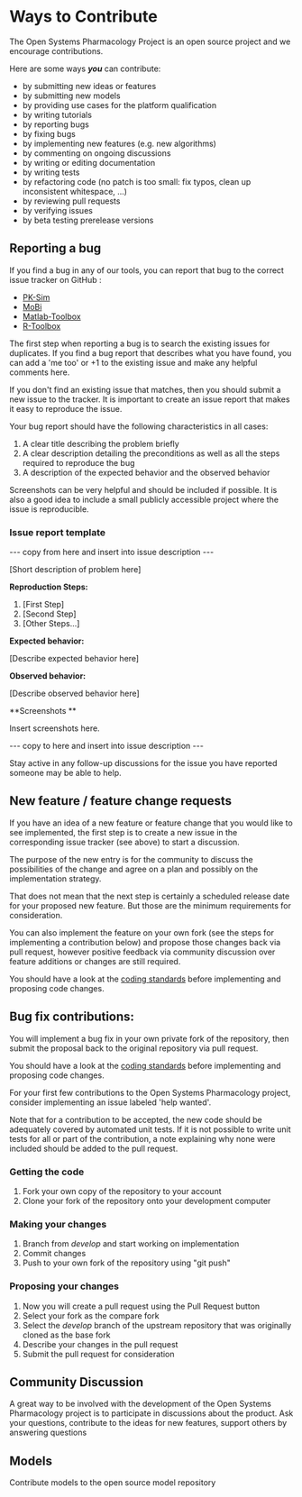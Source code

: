 # Ways to Contribute
The Open Systems Pharmacology Project is an open source project and we encourage contributions. 

Here are some ways ***you*** can contribute:

* by submitting new ideas or features
* by submitting new models
* by providing use cases for the platform qualification
* by writing tutorials
* by reporting bugs
* by fixing bugs
* by implementing new features (e.g. new algorithms)
* by commenting on ongoing discussions
* by writing or editing documentation
* by writing tests
* by refactoring code (no patch is too small: fix typos, clean up inconsistent whitespace, ...)
* by reviewing pull requests
* by verifying issues
* by beta testing prerelease versions

## Reporting a bug

If you find a bug in any of our tools, you can report that bug to the correct issue tracker on GitHub :
* [PK-Sim](https://github.com/Open-Systems-Pharmacology/PK-Sim/issues)
* [MoBi](https://github.com/Open-Systems-Pharmacology/MoBi/issues)
* [Matlab-Toolbox](https://github.com/Open-Systems-Pharmacology/Matlab-Toolbox/issues)
* [R-Toolbox](https://github.com/Open-Systems-Pharmacology/R-Toolbox/issues)

The first step when reporting a bug is to search the existing issues for duplicates. If you find a bug report that describes what you have found, you can add a 'me too' or +1 to the existing issue and make any helpful comments here.

If you don't find an existing issue that matches, then you should submit a new issue to the tracker. It is important to create an issue report that makes it easy to reproduce the issue. 

Your bug report should have the following characteristics in all cases:

1. A clear title describing the problem briefly
1. A clear description detailing the preconditions as well as all the steps required to reproduce the bug
1. A description of the expected behavior and the observed behavior


Screenshots can be very helpful and should be included if possible.
It is also a good idea to include a small publicly accessible project where the issue is reproducible.

### Issue report template
--- copy from here and insert into issue description ---

[Short description of problem here]

**Reproduction Steps:**

1. [First Step]
2. [Second Step]
3. [Other Steps...]

**Expected behavior:**

[Describe expected behavior here]

**Observed behavior:**

[Describe observed behavior here]

**Screenshots **

Insert screenshots here.

--- copy to here and insert into issue description ---

Stay active in any follow-up discussions for the issue you have reported someone may be able to help.

## New feature / feature change requests

If you have an idea of a new feature or feature change that you would like to see implemented, the first step is to create a new issue in the corresponding issue tracker (see above) to start a discussion. 

The purpose of the new entry is for the community to discuss the possibilities of the change and agree on a plan and possibly on the implementation strategy.

That does not mean that the next step is certainly a scheduled release date for your proposed new feature. But those are the minimum requirements for consideration.

You can also implement the feature on your own fork (see the steps for implementing a contribution below) and propose those changes back via pull request, however positive feedback via community discussion over feature additions or changes are still required.

You should have a look at the [coding standards](CODING_STANDARDS.md) before implementing and proposing code changes.

## Bug fix contributions:

You will implement a bug fix in your own private fork of the repository, then submit the proposal back to the original repository via pull request.

You should have a look at the [coding standards](CODING_STANDARDS.md) before implementing and proposing code changes. 

For your first few contributions to the Open Systems Pharmacology project, consider implementing an issue labeled 'help wanted'.

Note that for a contribution to be accepted, the new code should be adequately covered by automated unit tests. If it is not possible to write unit tests for all or part of the contribution, a note explaining why none were included should be added to the pull request.

### Getting the code
1. Fork your own copy of the repository to your account
1. Clone your fork of the repository onto your development computer

### Making your changes
1. Branch from *develop* and start working on implementation
1. Commit changes
1. Push to your own fork of the repository using "git push"

### Proposing your changes
1. Now you will create a pull request using the Pull Request button
1. Select your fork as the compare fork
1. Select the *develop* branch of the upstream repository that was originally cloned as the base fork
1. Describe your changes in the pull request
1. Submit the pull request for consideration

## Community Discussion

A great way to be involved with the development of the Open Systems Pharmacology project is to participate in discussions about the product. Ask your questions, contribute to the ideas for new features, support others by answering questions

## Models

Contribute models to the open source model repository 

